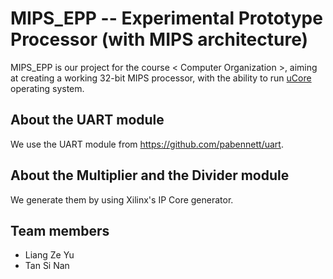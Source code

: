 # MIPS_EPP -- Experimental Prototype Processor (with MIPS architecture)

MIPS_EPP is our project for the course < Computer Organization >, aiming at creating a working 32-bit MIPS processor, with the ability to run [uCore](https://github.com/jia-kai/armcpu/tree/master/ucore) operating system.

## About the UART module
We use the UART module from https://github.com/pabennett/uart.

## About the Multiplier and the Divider module
We generate them by using Xilinx's IP Core generator.

## Team members
* Liang Ze Yu
* Tan Si Nan
